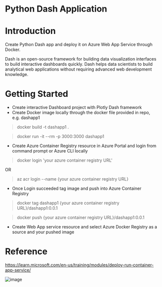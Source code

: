 # Python Dash Application 

# Introduction 
Create Python Dash app and deploy it on Azure Web App Service through Docker.

Dash is an open-source framework for building data visualization interfaces to build interactive dashboards quickly. 
Dash helps data scientists to build analytical web applications without requiring advanced web development knowledge. 

# Getting Started
- Create interactive Dashboard project with Plotly Dash framework
- Create Docker image locally through the docker file provided in repo, e.g. dashapp1
> docker build -t dashapp1 .

> docker run -it --rm -p 3000:3000 dashapp1


- Create Azure Container Registry resource in Azure Portal and login from command prompt or Azure CLI locally
> docker login 'your azure container registry URL'

OR

> az acr login --name {your azure container registry URL}


- Once Login succeeded tag image and push into Azure Container Registry
> docker tag dashapp1 {your azure container registry URL}/dashapp1:0.0.1

> docker push {your azure container registry URL}/dashapp1:0.0.1


- Create Web App service resource and select Azure Docker Registry as a source and your pushed image 

# Reference
https://learn.microsoft.com/en-us/training/modules/deploy-run-container-app-service/

![image](https://user-images.githubusercontent.com/94110694/220659739-ed40425c-4f26-4d2b-923f-053751cb5315.png)




